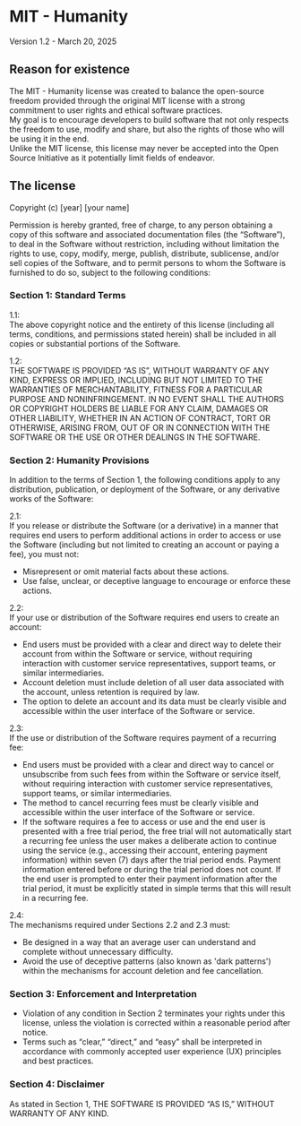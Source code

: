 # MIT - Humanity
Version 1.2 - March 20, 2025  

## Reason for existence
The MIT - Humanity license was created to balance the open-source freedom provided through the original MIT license with a strong commitment to user rights and ethical software practices.  
My goal is to encourage developers to build software that not only respects the freedom to use, modify and share, but also the rights of those who will be using it in the end.  
Unlike the MIT license, this license may never be accepted into the Open Source Initiative as it potentially limit fields of endeavor.  

## The license
Copyright (c) [year] [your name]

Permission is hereby granted, free of charge, to any person obtaining a copy of this software and associated documentation files (the “Software”), to deal in the Software without restriction, including without limitation the rights to use, copy, modify, merge, publish, distribute, sublicense, and/or sell copies of the Software, and to permit persons to whom the Software is furnished to do so, subject to the following conditions:  

### Section 1: Standard Terms  

1.1:  
The above copyright notice and the entirety of this license (including all terms, conditions, and permissions stated herein) shall be included in all copies or substantial portions of the Software.  

1.2:  
THE SOFTWARE IS PROVIDED “AS IS”, WITHOUT WARRANTY OF ANY KIND, EXPRESS OR IMPLIED, INCLUDING BUT NOT LIMITED TO THE WARRANTIES OF MERCHANTABILITY, FITNESS FOR A PARTICULAR PURPOSE AND NONINFRINGEMENT. IN NO EVENT SHALL THE AUTHORS OR COPYRIGHT HOLDERS BE LIABLE FOR ANY CLAIM, DAMAGES OR OTHER LIABILITY, WHETHER IN AN ACTION OF CONTRACT, TORT OR OTHERWISE, ARISING FROM, OUT OF OR IN CONNECTION WITH THE SOFTWARE OR THE USE OR OTHER DEALINGS IN THE SOFTWARE.  

### Section 2: Humanity Provisions  
In addition to the terms of Section 1, the following conditions apply to any distribution, publication, or deployment of the Software, or any derivative works of the Software:  

2.1:  
If you release or distribute the Software (or a derivative) in a manner that requires end users to perform additional actions in order to access or use the Software (including but not limited to creating an account or paying a fee), you must not:  
* Misrepresent or omit material facts about these actions.
* Use false, unclear, or deceptive language to encourage or enforce these actions.

2.2:  
If your use or distribution of the Software requires end users to create an account:  
* End users must be provided with a clear and direct way to delete their account from within the Software or service, without requiring interaction with customer service representatives, support teams, or similar intermediaries.
* Account deletion must include deletion of all user data associated with the account, unless retention is required by law.
* The option to delete an account and its data must be clearly visible and accessible within the user interface of the Software or service.

2.3:  
If the use or distribution of the Software requires payment of a recurring fee:  
* End users must be provided with a clear and direct way to cancel or unsubscribe from such fees from within the Software or service itself, without requiring interaction with customer service representatives, support teams, or similar intermediaries.
* The method to cancel recurring fees must be clearly visible and accessible within the user interface of the Software or service.
* If the software requires a fee to access or use and the end user is presented with a free trial period, the free trial will not automatically start a recurring fee unless the user makes a deliberate action to continue using the service (e.g., accessing their account, entering payment information) within seven (7) days after the trial period ends. Payment information entered before or during the trial period does not count. If the end user is prompted to enter their payment information after the trial period, it must be explicitly stated in simple terms that this will result in a recurring fee.

2.4:  
The mechanisms required under Sections 2.2 and 2.3 must:  
* Be designed in a way that an average user can understand and complete without unnecessary difficulty.
* Avoid the use of deceptive patterns (also known as 'dark patterns') within the mechanisms for account deletion and fee cancellation.
  
### Section 3: Enforcement and Interpretation  
* Violation of any condition in Section 2 terminates your rights under this license, unless the violation is corrected within a reasonable period after notice.
* Terms such as “clear,” “direct,” and “easy” shall be interpreted in accordance with commonly accepted user experience (UX) principles and best practices.

### Section 4: Disclaimer  
As stated in Section 1, THE SOFTWARE IS PROVIDED “AS IS,” WITHOUT WARRANTY OF ANY KIND.  
